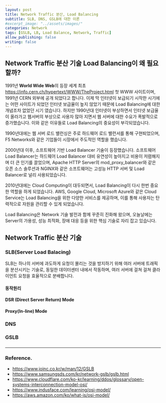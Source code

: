 ```yaml
---
layout: post
title: Network Traffic 분산, Load Balancing
subtitle: SLB, DNS, GSLB에 대한 이론
#excerpt_image: "../assets/images/"
categories: Network
tags: [GSLB, LB, Load Balance, Network, Traffic]
allow_publishing: false
writing: false
---
```

## Network Traffic 분산 기술 Load Balancing이 왜 필요할까?

1991년 **World Wide Web**의 등장 세계 최초 https://info.cern.ch/hypertext/WWW/TheProject.html 첫 WWW 사이트이며, 1991년 CERN 외부에 공개 되었다고 합니다. 이제 막 인터넷이 보급되기 시작한 시기에는 어떤 사이트가 되었던 인터넷 보급율이 높지 않았기 때문에 Load Balancing에 대한 개념조차 없었던 시기 였습니다. 하지만 1990년대 인터넷이 부상하면서 인터넷 보급율이 올라가고 웹서버의 부상으로 사용자 많아 지면서 웹 서버에 대한 수요가 폭발적으로 증가했습니다. 이와 같은 이유들로 Load Balancing의 중요성이 부각되었습니다.

1990년대에는 웹 서버 로드 밸런싱은 주로 하드웨어 로드 밸런서를 통해 구현퇴었으며, F5 Networks와 같은 기업들이 시장에서 주도적인 역할을 했습니다.

2000년대 이후, 소프트웨어 기반 Load Balancer 기술이 등장했습니다. 소프트웨어 Load Balancer는 하드웨어 Load Balancer 대비 유연성이 높아지고 비용이 저렴해지며 더 큰 인기를 끌었으며, Apache HTTP Server의 mod_proxy_balancer와 같은 오픈 소스 솔루션과 NGINX와 같은 소프트웨어는 고성능 HTTP 서버 및 Load Balancer로 널리 사용되었습니다.

2010년대에는 Cloud Computing이 대두되면서, Load Balancing이 다시 한번 중요한 역할을 하게 되었습니다. AWS, Google Cloud, Microsoft Azure와 같은 Cloud Service는 Load Balancing을 위한 다양한 서비스를 제공하며, 이를 통해 사용자는 탄력적으로 자원을 관리할 수 있게 되었습니다.

Load Balancing은 Network 기술 발전과 함께 꾸준히 진화해 왔으며, 오늘날에는 Server의 가용성, 성능 최적화, 장애 대응 등을 위한 핵심 기술로 자리 잡고 있습니다.

## Network Traffic 분산 기술

### SLB(Server Load Balacing)
SLB는 하나의 서버에 과도하게 요청이 몰리는 것을 방지하기 위해 여러 서버에 트래픽을 분산시키는 기술로, 동일한 데이터센터 내에서 작동하며, 여러 서버에 걸쳐 걸쳐 클라이언트 요청을 효율적으로 분배합니다.

#### 동작원리

#### DSR (Direct Server Return) Mode

#### Proxy(In-line) Mode

### DNS

### GSLB


### 

-----
### Reference.
- https://www.joinc.co.kr/w/man/12/GSLB
- https://www.samsungsds.com/kr/network-gslb/gslb.html
- https://www.cloudflare.com/ko-kr/learning/ddos/glossary/open-systems-interconnection-model-osi/
- https://www.indusface.com/learning/osi-model/
- https://aws.amazon.com/ko/what-is/osi-model/
